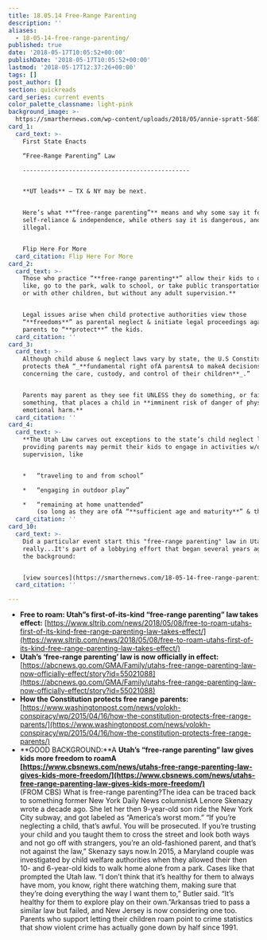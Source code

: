 ```yaml
---
title: 18.05.14 Free-Range Parenting
description: ''
aliases:
  - 18-05-14-free-range-parenting/
published: true
date: '2018-05-17T10:05:52+00:00'
publishDate: '2018-05-17T10:05:52+00:00'
lastmod: '2018-05-17T12:37:26+00:00'
tags: []
post_author: []
section: quickreads
card_series: current events
color_palette_classname: light-pink
background_image: >-
  https://smarthernews.com/wp-content/uploads/2018/05/annie-spratt-568704-unsplash-scaled.jpg
card_1:
  card_text: >-
    First State Enacts  

    “Free-Range Parenting” Law

    -----------------------------------------------


    **UT leads** — TX & NY may be next.


    Here’s what **“free-range parenting”** means and why some say it fosters
    self-reliance & independence, while others say it is dangerous, and possibly
    illegal.


    Flip Here For More
  card_citation: Flip Here For More
card_2:
  card_text: >-
    Those who practice “**free-range parenting**” allow their kids to do things
    like, go to the park, walk to school, or take public transportation, **alone
    or with other children, but without any adult supervision.**


    Legal issues arise when child protective authorities view those
    “**freedoms**” as parental neglect & initiate legal proceedings against the
    parents to “**protect**” the kids.
  card_citation: ''
card_3:
  card_text: >-
    Although child abuse & neglect laws vary by state, the U.S Constitution
    protects theA “_**fundamental right ofA parentsA to makeA decisions
    concerning the care, custody, and control of their children**_.”


    Parents may parent as they see fit UNLESS they do something, or fail to do
    something, that places a child in **imminent risk of danger of physical or
    emotional harm.**
  card_citation: ''
card_4:
  card_text: >-
    **The Utah Law carves out exceptions to the state’s child neglect laws** by
    providing parents may permit their kids to engage in activities w/o adult
    supervision, like


    *   “traveling to and from school”

    *   “engaging in outdoor play”

    *   “remaining at home unattended”  
        (so long as they are ofA “**sufficient age and maturity**” & theirA “**basic needs are met**.”)
  card_citation: ''
card_10:
  card_text: >-
    Did a particular event start this "free-range parenting" law in Utah? Not
    really...It's part of a lobbying effort that began several years ago. Here's
    the background:


    [view sources](https://smarthernews.com/18-05-14-free-range-parenting/)
  card_citation: ''

---
```

*   **Free to roam: Utah”s first-of-its-kind “free-range parenting” law takes effect:** [https://www.sltrib.com/news/2018/05/08/free-to-roam-utahs-first-of-its-kind-free-range-parenting-law-takes-effect/](https://www.sltrib.com/news/2018/05/08/free-to-roam-utahs-first-of-its-kind-free-range-parenting-law-takes-effect/)
*   **Utah’s ‘free-range parenting’ law is now officially in effect:** [https://abcnews.go.com/GMA/Family/utahs-free-range-parenting-law-now-officially-effect/story?id=55021088](https://abcnews.go.com/GMA/Family/utahs-free-range-parenting-law-now-officially-effect/story?id=55021088)
*   **How the Constitution protects free range parents:** [https://www.washingtonpost.com/news/volokh-conspiracy/wp/2015/04/16/how-the-constitution-protects-free-range-parents/](https://www.washingtonpost.com/news/volokh-conspiracy/wp/2015/04/16/how-the-constitution-protects-free-range-parents/)
*   **GOOD BACKGROUND:**A **Utah’s “free-range parenting” law gives kids more freedom to roamA [https://www.cbsnews.com/news/utahs-free-range-parenting-law-gives-kids-more-freedom/](https://www.cbsnews.com/news/utahs-free-range-parenting-law-gives-kids-more-freedom/)**  
    (FROM CBS) What is free-range parenting?The idea can be traced back to something former New York Daily News columnistA Lenore Skenazy wrote a decade ago. She let her then 9-year-old son ride the New York City subway, and got labeled as “America’s worst mom.” “If you’re neglecting a child, that’s awful. You will be prosecuted. If you’re trusting your child and you taught them to cross the street and look both ways and not go off with strangers, you’re an old-fashioned parent, and that’s not against the law,” Skenazy says now.In 2015, a Maryland couple was investigated by child welfare authorities when they allowed their then 10- and 6-year-old kids to walk home alone from a park. Cases like that prompted the Utah law. “I don’t think that it’s healthy for them to always have mom, you know, right there watching them, making sure that they’re doing everything the way I want them to,” Butler said. “It’s healthy for them to explore play on their own.”Arkansas tried to pass a similar law but failed, and New Jersey is now considering one too. Parents who support letting their children roam point to crime statistics that show violent crime has actually gone down by half since 1991.